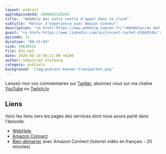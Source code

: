 ```yaml
---
layout: podcast
appleEpisodeId: 1000663120243
title:  "WebHelp met votre centre d'appel dans le cloud"
subtitle: "Retour d'expérience avec Amazon Connect"
description: "<a href='https://www.webhelp.com/en-fr/'>WebHelp</a> met en place vos centres d'appel. Pourquoi utiliser des solutions cloud ? Quels sont les retours d'expériences ? Comment Amazon Connect a permis de mettre en place une plate-forme d'appels de crise pour les <a href='https://www.aphp.fr/'>Hopitaux de Paris</a> (AP-HP)"
guest: "<a href='https://www.linkedin.com/in/vincent-tachet-8366924b/'>Vincent Tachet</a>, CIO, <a href='https://www.webhelp.com/en-fr/'>WebHelp Group</a>"
episode: 31
duration: "00:31:04"
size: 59638515
file: 031.mp3  
date: 2020-06-19 08:11:00 +0200
author: Sébastien Stormacq
category: podcasts
background: '/img/podcast-banner-transparent.png'
---
```


Laissez-moi vos commentaires sur [Twitter](https://twitter.com/sebsto), abonnez vous sur ma chaîne [YouTube](https://www.youtube.com/sebsto) ou [Twitch.tv](https://www.twitch.tv/sebAWS)

## Liens

Voici les liens vers les pages des services dont nous avons parlé dans l'épisode.

- [WebHelp](https://www.webhelp.com/en-fr/)
- [Amazon Connect](https://aws.amazon.com/connect/)
- [Bien démarrer](https://www.youtube.com/watch?v=QOj5moc8nhM) avec Amazon Connect (tutoriel vidéo en français - 20 minutes)
